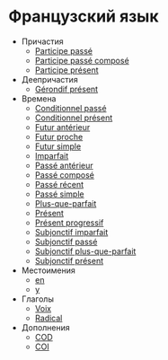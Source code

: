 # Французский язык

* Причастия
  * [Participe passé](fr/participes/participe%20passé.md)
  * [Participe passé composé](fr/participes/participe%20passé%20composé.md)
  * [Participe présent](fr/participes/participe%20présent.md)
* Деепричастия
  * [Gérondif présent](fr/temps/gérondif%20présent.md)
* Времена
  * [Conditionnel passé](fr/temps/conditionnel%20passé.md)
  * [Conditionnel présent](fr/temps/conditionnel%20présent.md)
  * [Futur antérieur](fr/temps/futur%20antérieur.md)
  * [Futur proche](fr/temps/futur%20proche.md)
  * [Futur simple](fr/temps/futur%20simple.md)
  * [Imparfait](fr/temps/imparfait.md)
  * [Passé antérieur](fr/temps/passé%20antérieur.md)
  * [Passé composé](fr/temps/passé%20composé.md)
  * [Passé récent](fr/temps/passé%20récent.md)
  * [Passé simple](fr/temps/passé%20simple.md)
  * [Plus-que-parfait](fr/temps/plus-que-parfait.md)
  * [Présent](fr/temps/présent.md)
  * [Présent progressif](fr/temps/présent%20progressif.md)
  * [Subjonctif imparfait](fr/temps/subjonctif%20imparfait.md)
  * [Subjonctif passé](fr/temps/subjonctif%20passé.md)
  * [Subjonctif plus-que-parfait](fr/temps/subjonctif%20plus-que-parfait.md)
  * [Subjonctif présent](fr/temps/subjonctif%20présent.md)
* Местоимения
  * [en](fr/pronoms/en.md)
  * [y](fr/pronoms/y.md)
* Глаголы
  * [Voix](fr/verbes/voix.md)
  * [Radical](fr/verbes/radical.md)
* Дополнения
  * [COD](fr/complements/cod.md)
  * [COI](fr/complements/coi.md)
